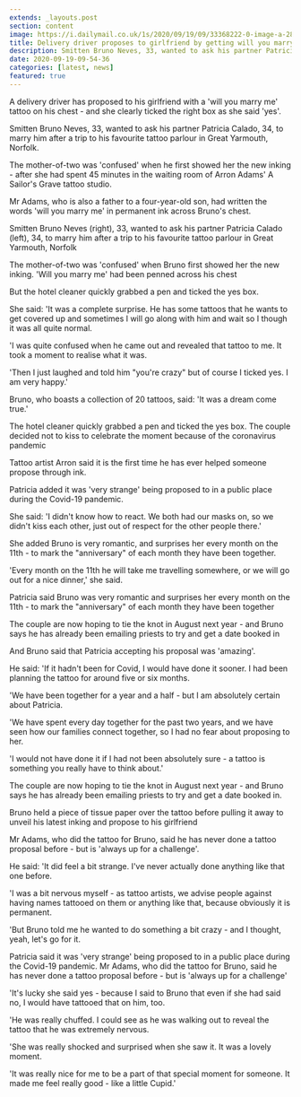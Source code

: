 ```yaml
---
extends: _layouts.post
section: content
image: https://i.dailymail.co.uk/1s/2020/09/19/09/33368222-0-image-a-28_1600504427795.jpg 
title: Delivery driver proposes to girlfriend by getting will you marry me? inked on his chest 
description: Smitten Bruno Neves, 33, wanted to ask his partner Patricia Calado, 34, to marry him after a trip to his favourite tattoo parlour in Great Yarmouth, Norfolk. 
date: 2020-09-19-09-54-36 
categories: [latest, news] 
featured: true 
--- 
```

A delivery driver has proposed to his girlfriend with a 'will you marry me' tattoo on his chest - and she clearly ticked the right box as she said 'yes'.

Smitten Bruno Neves, 33, wanted to ask his partner Patricia Calado, 34, to marry him after a trip to his favourite tattoo parlour in Great Yarmouth, Norfolk.

The mother-of-two was 'confused' when he first showed her the new inking - after she had spent 45 minutes in the waiting room of Arron Adams' A Sailor's Grave tattoo studio.

Mr Adams, who is also a father to a four-year-old son, had written the words 'will you marry me' in permanent ink across Bruno's chest. 

Smitten Bruno Neves (right), 33, wanted to ask his partner Patricia Calado (left), 34, to marry him after a trip to his favourite tattoo parlour in Great Yarmouth, Norfolk

The mother-of-two was 'confused' when Bruno first showed her the new inking. 'Will you marry me' had been penned across his chest

But the hotel cleaner quickly grabbed a pen and ticked the yes box.

She said: 'It was a complete surprise. He has some tattoos that he wants to get covered up and sometimes I will go along with him and wait so I though it was all quite normal. 

'I was quite confused when he came out and revealed that tattoo to me. It took a moment to realise what it was. 

'Then I just laughed and told him "you're crazy" but of course I ticked yes. I am very happy.'

Bruno, who boasts a collection of 20 tattoos, said: 'It was a dream come true.'

The hotel cleaner quickly grabbed a pen and ticked the yes box. The couple decided not to kiss to celebrate the moment because of the coronavirus pandemic

Tattoo artist Arron said it is the first time he has ever helped someone propose through ink.  

Patricia added it was 'very strange' being proposed to in a public place during the Covid-19 pandemic.

She said: 'I didn't know how to react. We both had our masks on, so we didn't kiss each other, just out of respect for the other people there.'

She added Bruno is very romantic, and surprises her every month on the 11th - to mark the "anniversary" of each month they have been together.

'Every month on the 11th he will take me travelling somewhere, or we will go out for a nice dinner,' she said.

Patricia said Bruno was very romantic and surprises her every month on the 11th - to mark the "anniversary" of each month they have been together

The couple are now hoping to tie the knot in August next year - and Bruno says he has already been emailing priests to try and get a date booked in

And Bruno said that Patricia accepting his proposal was 'amazing'.

He said: 'If it hadn't been for Covid, I would have done it sooner. I had been planning the tattoo for around five or six months.

'We have been together for a year and a half - but I am absolutely certain about Patricia.

'We have spent every day together for the past two years, and we have seen how our families connect together, so I had no fear about proposing to her.

'I would not have done it if I had not been absolutely sure - a tattoo is something you really have to think about.'

The couple are now hoping to tie the knot in August next year - and Bruno says he has already been emailing priests to try and get a date booked in.

Bruno held a piece of tissue paper over the tattoo before pulling it away to unveil his latest inking and propose to his girlfriend

Mr Adams, who did the tattoo for Bruno, said he has never done a tattoo proposal before - but is 'always up for a challenge'.

He said: 'It did feel a bit strange. I've never actually done anything like that one before.

'I was a bit nervous myself - as tattoo artists, we advise people against having names tattooed on them or anything like that, because obviously it is permanent.

'But Bruno told me he wanted to do something a bit crazy - and I thought, yeah, let's go for it.

Patricia said it was 'very strange' being proposed to in a public place during the Covid-19 pandemic. Mr Adams, who did the tattoo for Bruno, said he has never done a tattoo proposal before - but is 'always up for a challenge'

'It's lucky she said yes - because I said to Bruno that even if she had said no, I would have tattooed that on him, too.

'He was really chuffed. I could see as he was walking out to reveal the tattoo that he was extremely nervous.

'She was really shocked and surprised when she saw it. It was a lovely moment.

'It was really nice for me to be a part of that special moment for someone. It made me feel really good - like a little Cupid.'

